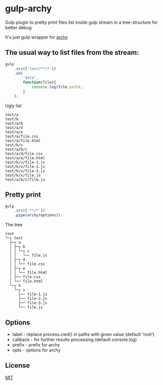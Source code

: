 gulp-archy
==========

Gulp plugin to pretty print files list inside gulp stream in a tree-structure for better debug

It's just gulp wrapper for [archy](https://www.npmjs.org/package/archy)

The usual way to list files from the stream:
---
```javascript
gulp
    .src(['test/**/*'])
    .on(
        'data',
        function(file){
            console.log(file.path);
        }
    );
```
Ugly list

    test/a
    test/k
    test/a/b
    test/a/d
    test/a/e
    test/a/file.css
    test/a/file.html
    test/k/v
    test/a/b/c
    test/a/d/file.css
    test/a/e/file.html
    test/k/v/file-1.js
    test/k/v/file-2.js
    test/k/v/file-3.js
    test/k/v/file.js
    test/a/b/c/file.js


Pretty print
---
```javascript
gulp
    .src(['**/*'])
    .pipe(archy(options));
```

The tree

    root
    └─┬ test
      ├─┬ a
      │ ├─┬ b
      │ │ └─┬ c
      │ │   └── file.js
      │ ├─┬ d
      │ │ └── file.css
      │ ├─┬ e
      │ │ └── file.html
      │ ├── file.css
      │ └── file.html
      └─┬ k
        └─┬ v
          ├── file-1.js
          ├── file-2.js
          ├── file-3.js
          └── file.js


Options
---
* label - replace process.cwd() in paths with given value (default 'root')
* callback - for further results processing (default console.log)
* prefix - prefix for archy
* opts - options for archy

License
---
[MIT](https://github.com/maetchkin/gulp-archy/blob/master/LICENSE)

